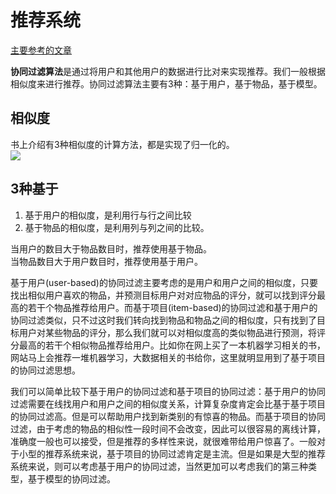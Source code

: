 # 推荐系统
[主要参考的文章](http://www.cnblogs.com/pinard/p/6349233.html)  

**协同过滤算法**是通过将用户和其他用户的数据进行比对来实现推荐。我们一般根据相似度来进行推荐。协同过滤算法主要有3种：基于用户，基于物品，基于模型。

## 相似度
书上介绍有3种相似度的计算方法，都是实现了归一化的。  
![](https://note.youdao.com/yws/api/personal/file/1732516675D04C08A9DE82359819475A?method=download&shareKey=bc591fb76ada41750d46708210d7d898)

## 3种基于
1. 基于用户的相似度，是利用行与行之间比较
2. 基于物品的相似度，是利用列与列之间的比较。

当用户的数目大于物品数目时，推荐使用基于物品。  
当物品数目大于用户数目时，推荐使用基于用户。

基于用户(user-based)的协同过滤主要考虑的是用户和用户之间的相似度，只要找出相似用户喜欢的物品，并预测目标用户对对应物品的评分，就可以找到评分最高的若干个物品推荐给用户。而基于项目(item-based)的协同过滤和基于用户的协同过滤类似，只不过这时我们转向找到物品和物品之间的相似度，只有找到了目标用户对某些物品的评分，那么我们就可以对相似度高的类似物品进行预测，将评分最高的若干个相似物品推荐给用户。比如你在网上买了一本机器学习相关的书，网站马上会推荐一堆机器学习，大数据相关的书给你，这里就明显用到了基于项目的协同过滤思想。

我们可以简单比较下基于用户的协同过滤和基于项目的协同过滤：基于用户的协同过滤需要在线找用户和用户之间的相似度关系，计算复杂度肯定会比基于基于项目的协同过滤高。但是可以帮助用户找到新类别的有惊喜的物品。而基于项目的协同过滤，由于考虑的物品的相似性一段时间不会改变，因此可以很容易的离线计算，准确度一般也可以接受，但是推荐的多样性来说，就很难带给用户惊喜了。一般对于小型的推荐系统来说，基于项目的协同过滤肯定是主流。但是如果是大型的推荐系统来说，则可以考虑基于用户的协同过滤，当然更加可以考虑我们的第三种类型，基于模型的协同过滤。